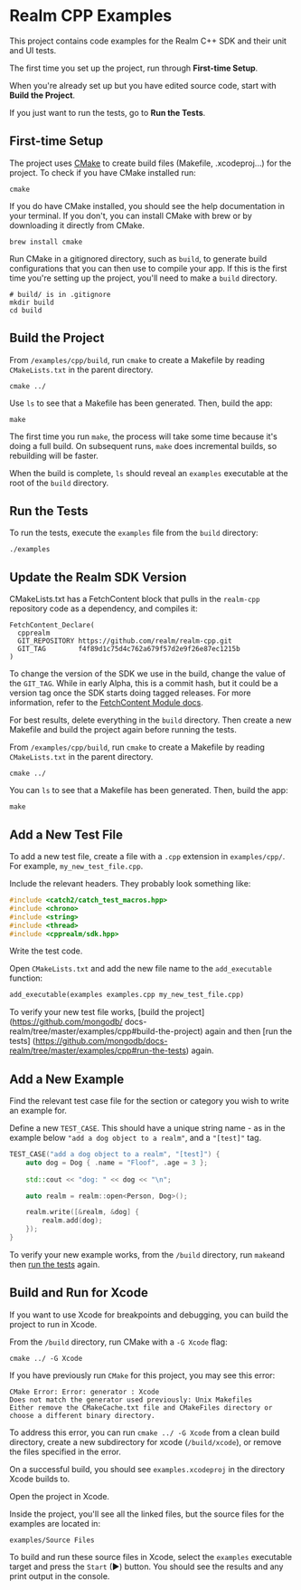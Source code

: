 # Realm CPP Examples

This project contains code examples for the Realm C++ SDK and their unit and UI tests.

The first time you set up the project, run through **First-time Setup**. 

When you're already set up but you have edited source code, start with 
**Build the Project**.

If you just want to run the tests, go to **Run the Tests**.

## First-time Setup

The project uses [CMake](https://cmake.org/) to create build files (Makefile, .xcodeproj...) for the 
project. To check if you have CMake installed run:

```shell
cmake
```

If you do have CMake installed, you should see the help documentation in your terminal. If 
you don't, you can install CMake with brew or by downloading it directly from CMake.

```shell
brew install cmake
```

Run CMake in a gitignored directory, such as `build`, to generate build 
configurations that you can then use to compile your app. If this is the
first time you're setting up the project, you'll need to make a `build` 
directory.

```shell
# build/ is in .gitignore
mkdir build
cd build
```

## Build the Project

From `/examples/cpp/build`, run `cmake` to create a Makefile by reading 
`CMakeLists.txt` in the parent directory.

```shell
cmake ../
```

Use `ls` to see that a Makefile has been generated. Then, build the app:

```shell
make
```

The first time you run `make`, the process will take some time because it's
doing a full build. On subsequent runs, `make` does incremental builds, so
rebuilding will be faster.

When the build is complete, `ls` should reveal an `examples` executable
at the root of the `build` directory.

## Run the Tests

To run the tests, execute the `examples` file from the `build` directory:

```shell
./examples
```

## Update the Realm SDK Version

CMakeLists.txt has a FetchContent block that pulls in the `realm-cpp` repository
code as a dependency, and compiles it:

```shell
FetchContent_Declare(
  cpprealm
  GIT_REPOSITORY https://github.com/realm/realm-cpp.git
  GIT_TAG        f4f89d1c75d4c762a679f57d2e9f26e87ec1215b
)
```

To change the version of the SDK we use in the build, change the value
of the `GIT_TAG`. While in early Alpha, this is a commit hash, but it could 
be a version tag once the SDK starts doing tagged releases. For more 
information, refer to the 
[FetchContent Module docs](https://cmake.org/cmake/help/latest/module/FetchContent.html).

For best results, delete everything in the `build` directory. Then create
a new Makefile and build the project again before running the tests.

From `/examples/cpp/build`, run `cmake` to create a Makefile by reading 
`CMakeLists.txt` in the parent directory.

```shell
cmake ../
```

You can `ls` to see that a Makefile has been generated. Then, build the app:

```shell
make
```

## Add a New Test File

To add a new test file, create a file with a `.cpp` extension in `examples/cpp/`. 
For example, `my_new_test_file.cpp`.

Include the relevant headers. They probably look something like:

```cpp
#include <catch2/catch_test_macros.hpp>
#include <chrono>
#include <string>
#include <thread>
#include <cpprealm/sdk.hpp>
```

Write the test code.

Open `CMakeLists.txt` and add the new file name to the `add_executable` function:

```txt
add_executable(examples examples.cpp my_new_test_file.cpp)
```

To verify your new test file works, [build the project](https://github.com/mongodb/
docs-realm/tree/master/examples/cpp#build-the-project) again and then [run the tests]
(https://github.com/mongodb/docs-realm/tree/master/examples/cpp#run-the-tests) again.

## Add a New Example

Find the relevant test case file for the section or category you wish to write
an example for.

Define a new `TEST_CASE`. This should have a unique string name - as in the 
example below `"add a dog object to a realm"`, and a `"[test]"` tag.

```cpp
TEST_CASE("add a dog object to a realm", "[test]") {
    auto dog = Dog { .name = "Floof", .age = 3 };
    
    std::cout << "dog: " << dog << "\n";

    auto realm = realm::open<Person, Dog>();

    realm.write([&realm, &dog] {
        realm.add(dog);
    });
}
```

To verify your new example works, from the `/build` directory, run `make`and then 
[run the tests](https://github.com/mongodb/docs-realm/tree/master/examples/cpp#run-the-tests) 
again.

## Build and Run for Xcode

If you want to use Xcode for breakpoints and debugging, you can build 
the project to run in Xcode. 

From the `/build` directory, run CMake with a `-G Xcode` flag:

```shell
cmake ../ -G Xcode
```

If you have previously run `CMake` for this project, you may see this error:

```shell
CMake Error: Error: generator : Xcode
Does not match the generator used previously: Unix Makefiles
Either remove the CMakeCache.txt file and CMakeFiles directory or choose a different binary directory.
```

To address this error, you can run `cmake ../ -G Xcode` from a clean build directory,
create a new subdirectory for xcode (`/build/xcode`), or remove the files specified
in the error. 

On a successful build, you should see `examples.xcodeproj` in the directory 
Xcode builds to.

Open the project in Xcode.

Inside the project, you'll see all the linked files, but the source files 
for the examples are located in:

`examples/Source Files`

To build and run these source files in Xcode, select the `examples` executable
target and press the `Start` (▶) button. You should see the results and any
print output in the console.
